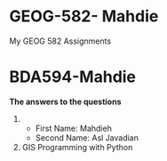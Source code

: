# GEOG-582- Mahdie
My GEOG 582 Assignments
# BDA594-Mahdie

**The answers to the questions**
1.   - First Name: Mahdieh
     - Second Name: Asl Javadian
2. GIS Programming with Python
